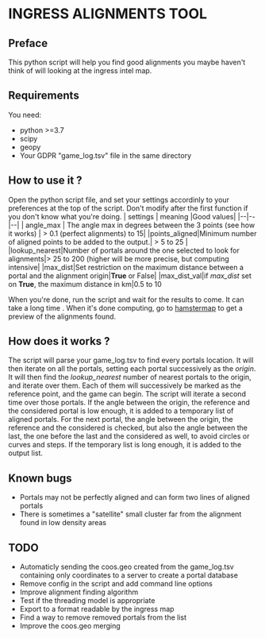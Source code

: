 # INGRESS ALIGNMENTS TOOL

## Preface

This python script will help you find good alignments you maybe haven't think of will looking at the ingress intel map.

## Requirements

You need:
- python >=3.7
- scipy
- geopy
- Your GDPR "game_log.tsv" file in the same directory

## How to use it ?

Open the python script file, and set your settings accordinly to your preferences at the top of the script. Don't modify after the first function if you don't know what you're doing.
| settings | meaning |Good values|
|--|--|--|
| angle_max | The angle max in degrees between the 3 points (see how it works) | > 0.1 (perfect alignments) to 15|
|points_aligned|Minimum number of aligned points to be added to the output.| > 5 to 25 |
|lookup_nearest|Number of portals around the one selected to look for alignments|> 25 to 200 (higher will be more precise, but computing intensive|
|max_dist|Set restriction on the maximum distance between a portal and the alignment origin|**True** or False|
|max_dist_val|if *max_dist* set on **True**, the maximum distance in km|0.5 to 10

When you're done, run the script and wait for the results to come. It can take a long time . When it's done computing, go to [hamstermap](http://www.hamstermap.com/quickmap.php) to get a preview of the alignments found.
## How does it works ?

The script will parse your game_log.tsv to find every portals location. It will then iterate on all the portals, setting each portal successively as the *origin*. It will then find the *lookup_nearest* number of nearest portals to the origin, and iterate over them. Each of them will successively be marked as the reference point, and the game can begin. The script will iterate a second time over those portals. If the angle between the origin, the reference and the considered portal is low enough, it is added to a temporary list of aligned portals. For the next portal, the angle between the origin, the reference and the considered is checked, but also the angle between the last, the one before the last and the considered as well, to avoid circles or curves  and steps. If the temporary list is long enough, it is added to the output list.

## Known bugs
- Portals may not be perfectly aligned and can form two lines of aligned portals
- There is sometimes a "satellite" small cluster far from the alignment found in low density areas

## TODO
- Automaticly sending the coos.geo created from the game_log.tsv containing only coordinates to a server to create a portal database
- Remove config in the script and add command line options
- Improve alignment finding algorithm
- Test if the threading model is appropriate
- Export to a format readable by the ingress map
- Find a way to remove removed portals from the list
- Improve the coos.geo merging
